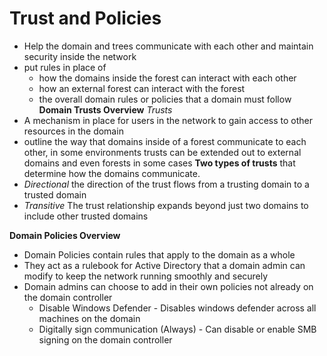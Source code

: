 # Trust and Policies 
* Help the domain and trees communicate with each other and maintain security inside the network
* put rules in place of 
	* how the domains inside the forest can interact with each other
	* how an external forest can interact with the forest 
	* the overall domain rules or policies that a domain must follow
**Domain Trusts Overview**
*Trusts* 
* A mechanism in place for users in the network to gain access to other resources in the domain
* outline the way that domains inside of a forest communicate to each other, in some environments trusts can be extended out to external domains and even forests in some cases
**Two types of trusts** that determine how the domains communicate.
* *Directional* the direction of the trust flows from a trusting domain to a trusted domain
* *Transitive* The trust relationship expands beyond just two domains to include other trusted domains

**Domain Policies Overview**
* Domain Policies contain rules that apply to the domain as a whole
* They act as a rulebook for Active Directory that a domain admin can modify to keep the network running smoothly and securely
* Domain admins can choose to add in their own policies not already on the domain controller 
	* Disable Windows Defender - Disables windows defender across all machines on the domain
	* Digitally sign communication (Always) - Can disable or enable SMB signing on the domain controller











